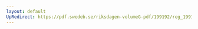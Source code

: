 ```yaml
---
layout: default
UpRedirect: https://pdf.swedeb.se/riksdagen-volumeG-pdf/199192/reg_199192_SoU/reg_199192_SoU_0003.pdf
---
```

